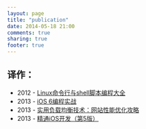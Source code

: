 ```yaml
---
layout: page
title: "publication"
date: 2014-05-18 21:00
comments: true
sharing: true
footer: true
---
```


## 译作：

- 2012 - [Linux命令行与shell脚本编程大全](http://book.douban.com/subject/11589828/)
- 2013 - [iOS 6编程实战](http://book.douban.com/subject/22190840/)
- 2013 - [实用负载均衡技术：网站性能优化攻略](http://www.ituring.com.cn/book/1050)
- 2013 - [精通iOS开发（第5版）](http://www.ituring.com.cn/book/1120)
